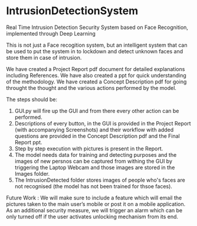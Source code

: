 # IntrusionDetectionSystem

Real Time Intrusion Detection Security System based on Face Recognition, implemented through Deep Learning

This is not just a Face recogition system, but an intelligent system that can be used to put the system in to lockdown and detect unknown faces and store them in case of intrusion.

We have created a Project Report pdf document for detailed explanations including References.
We have also created a ppt for quick understanding of the methodology.
We have created a Concept Description pdf for going throught the thought and the various actions performed by the model.

The steps should be:
1. GUI.py will fire up the GUI and from there every other action can be performed.
2. Descriptions of every button, in the GUI is provided in the Project Report (with accompanying Screenshots) and their workflow with added questions are provided in the Concept Description pdf and the Final Report ppt.
3. Step by step execution with pictures is present in the Report.
4. The model needs data for training and detecting purposes and the images of new persnos can be captured from withing the GUI by triggering the Laptop Webcam and those images are stored in the Images folder.
5. The IntrusionDetected folder stores images of people who's faces are not recognised (the model has not been trained for thsoe faces).

Future Work :
We will make sure to include a feature which will email the pictures taken to the main user’s mobile or post it on a mobile application. 
As an additional security measure, we will trigger an alarm which can be only turned off if the user activates unlocking mechanism from its end.


